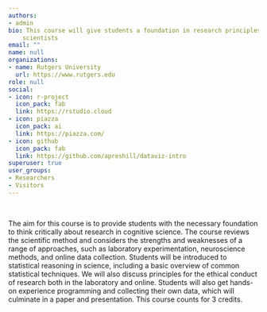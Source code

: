 ```yaml
---
authors:
- admin
bio: This course will give students a foundation in research principles and practices of cognitive
    scientists
email: ""
name: null
organizations:
- name: Rutgers University 
  url: https://www.rutgers.edu
role: null
social:
- icon: r-project
  icon_pack: fab
  link: https://rstudio.cloud
- icon: piazza
  icon_pack: ai
  link: https://piazza.com/
- icon: github
  icon_pack: fab
  link: https://github.com/apreshill/dataviz-intro
superuser: true
user_groups:
- Researchers
- Visitors
---
```


<br>

The aim for this course is to provide students with the necessary foundation to think critically about research in cognitive science. The course reviews the scientific method and considers the strengths and weaknesses of a range of approaches, such as laboratory experimentation, neuroscience methods, and online data collection. Students will be introduced to statistical reasoning in science, including a basic overview of common statistical techniques. We will also discuss principles for the ethical conduct of research both in the laboratory and online. Students will also get hands-on experience programming and collecting their own data, which will culminate in a paper and presentation. This course counts for 3 credits.
